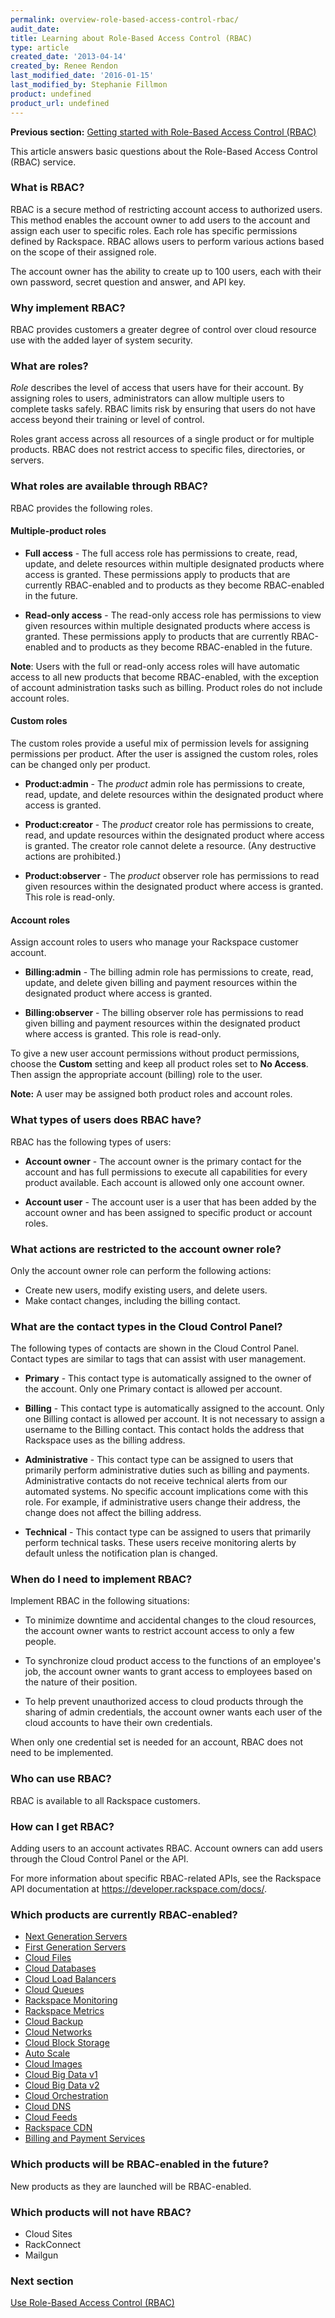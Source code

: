```yaml
---
permalink: overview-role-based-access-control-rbac/
audit_date:
title: Learning about Role-Based Access Control (RBAC)
type: article
created_date: '2013-04-14'
created_by: Renee Rendon
last_modified_date: '2016-01-15'
last_modified_by: Stephanie Fillmon
product: undefined
product_url: undefined
---
```


**Previous section:** [Getting started with Role-Based Access Control (RBAC)](/how-to/getting-started-with-role-based-access-control-rbac)  

This article answers basic questions about the Role-Based Access Control (RBAC) service.

### What is RBAC?

RBAC is a secure method of restricting account access to authorized
users. This method enables the account owner to add users to the account
and assign each user to specific roles. Each role has specific
permissions defined by Rackspace. RBAC allows users to perform various
actions based on the scope of their assigned role.

The account owner has the ability to create up to 100 users, each with
their own password, secret question and answer, and API key.

### Why implement RBAC?

RBAC provides customers a greater degree of
control over cloud resource use with the added layer of system
security.

### What are roles?

*Role* describes the level of access that users have for their account. By
assigning roles to users, administrators can allow multiple users to
complete tasks safely. RBAC limits risk by ensuring that users do not
have access beyond their training or level of control.

Roles grant access across all resources of a single product or for
multiple products. RBAC does not restrict access to specific files,
directories, or servers.

### What roles are available through RBAC?

RBAC provides the following roles.

#### Multiple-product roles

-   **Full access** - The full access role has permissions to
    create, read, update, and delete resources within multiple
    designated products where access is granted. These permissions apply
    to products that are currently RBAC-enabled and
    to products as they become RBAC-enabled in the future.

-   **Read-only access** - The read-only access role has permissions to
    view given resources within multiple designated products where
    access is granted. These permissions apply to products that are
    currently RBAC-enabled and to products as they
    become RBAC-enabled in the future.

**Note**: Users with the full or read-only access roles will have
automatic access to all new products that become RBAC-enabled, with the
exception of account administration tasks such as billing. Product roles
do not include account roles.

#### Custom roles

The custom roles provide a useful mix of permission levels for assigning
permissions per product. After the user is assigned the custom roles,
roles can be changed only per product.

-   **Product:admin** - The *product* admin role has permissions to
    create, read, update, and delete resources within the designated
    product where access is granted.

-   **Product:creator** - The *product* creator role has permissions to
    create, read, and update resources within the designated product
    where access is granted. The creator role cannot delete a resource.
    (Any destructive actions are prohibited.)

-   **Product:observer** - The *product* observer role has permissions to
    read given resources within the designated product where access
    is granted. This role is read-only.

#### Account roles

Assign account roles to users who manage your Rackspace customer
account.

-   **Billing:admin** - The billing admin role has
    permissions to create, read, update, and delete given billing and
    payment resources within the designated product where access
    is granted.

-   **Billing:observer** - The billing observer role has
    permissions to read given billing and payment resources within the
    designated product where access is granted. This role is read-only.

To give a new user account permissions without product permissions,
choose the **Custom** setting and keep all product roles set to **No Access**.
Then assign the appropriate account (billing) role to the user.

**Note:** A user may be assigned both product roles and account roles.

### What types of users does RBAC have?

RBAC has the following types of users:

-   **Account owner** - The account owner is the primary contact for the
    account and has full permissions to execute all capabilities for
    every product available. Each account is allowed only one
    account owner.

-   **Account user** - The account user is a user that has been added by
    the account owner and has been assigned to specific product or
    account roles.

### What actions are restricted to the account owner role?

Only the account owner role can perform the following actions:

-   Create new users, modify existing users, and delete users.
-   Make contact changes, including the billing contact.

### What are the contact types in the Cloud Control Panel?

The following types of contacts are shown in the Cloud Control Panel. Contact
types are similar to tags that can assist with user management.

-   **Primary** - This contact type is automatically assigned to the
    owner of the account. Only one Primary contact is allowed
    per account.

-   **Billing** - This contact type is automatically assigned to
    the account. Only one Billing contact is allowed per account. It is
    not necessary to assign a username to the Billing contact. This
    contact holds the address that Rackspace uses as the
    billing address.

-   **Administrative** - This contact type can be assigned to users that
    primarily perform administrative duties such as billing
    and payments. Administrative contacts do not receive technical
    alerts from our automated systems. No specific account implications
    come with this role. For example, if administrative users change
    their address, the change does not affect the billing address.

-   **Technical** - This contact type can be assigned to users that
    primarily perform technical tasks. These users receive monitoring
    alerts by default unless the notification plan is changed.

### When do I need to implement RBAC?

Implement RBAC in the following situations:

-   To minimize downtime and accidental changes to the cloud resources, the account owner wants to restrict account access to only a few people.

-   To synchronize cloud product access to the functions of an employee's job, the account owner wants to grant access to employees based on the nature of their position.

-   To help prevent unauthorized access to cloud products through the sharing of admin credentials, the account owner wants each user of the cloud accounts to have their own credentials.

When only one credential set is needed for an account, RBAC does not need to be implemented.

### Who can use RBAC?

RBAC is available to all Rackspace customers.

### How can I get RBAC?

Adding users to an account activates RBAC. Account owners can add users
through the Cloud Control Panel or the API.

For more information about specific RBAC-related APIs, see the Rackspace
API documentation at <https://developer.rackspace.com/docs/>.

### Which products are currently RBAC-enabled?

-   [Next Generation Servers](/how-to/cloud-servers)
-   [First Generation Servers](/how-to/cloud-servers)
-   [Cloud Files](/how-to/cloud-files)
-   [Cloud Databases](/how-to/cloud-databases)
-   [Cloud Load Balancers](/how-to/cloud-load-balancers)
-   [Cloud Queues](/how-to/cloud-queues)
-   [Rackspace Monitoring](/how-to/cloud-monitoring)
-   [Rackspace Metrics](/how-to/rackspace-metrics)
-   [Cloud Backup](/how-to/cloud-backup)
-   [Cloud Networks](/how-to/cloud-networks)
-   [Cloud Block Storage](/how-to/cloud-block-storage)
-   [Auto Scale](/how-to/rackspace-auto-scale)
-   [Cloud Images](/how-to/cloud-images)
-   [Cloud Big Data v1](/how-to/cloud-big-data)
-   [Cloud Big Data v2](/how-to/cloud-big-data)
-   [Cloud Orchestration](/how-to/cloud-orchestration)
-   [Cloud DNS](/how-to/cloud-dns)
-   [Cloud Feeds](/how-to/cloud-feeds-overview)
-   [Rackspace CDN](/how-to/rackspace-cdn)
-   [Billing and Payment Services](/how-to/rackspace-billing-faq)

### Which products will be RBAC-enabled in the future?

New products as they are launched will be RBAC-enabled.

### Which products will not have RBAC?

-   Cloud Sites
-   RackConnect
-   Mailgun

### Next section

[Use Role-Based Access Control (RBAC)](/how-to/managing-role-based-access-control-rbac)
